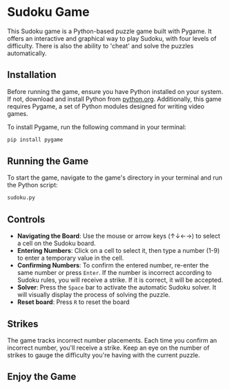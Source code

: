 # Sudoku Game

This Sudoku game is a Python-based puzzle game built with Pygame. It offers an interactive and graphical way to play Sudoku, with four levels of difficulty. There is also the ability to 'cheat' and solve the puzzles automatically.

## Installation

Before running the game, ensure you have Python installed on your system. If not, download and install Python from [python.org](https://www.python.org/). Additionally, this game requires Pygame, a set of Python modules designed for writing video games.

To install Pygame, run the following command in your terminal:

```bash
pip install pygame
```

## Running the Game
To start the game, navigate to the game's directory in your terminal and run the Python script:

```bash
sudoku.py
```

## Controls

- **Navigating the Board**: Use the mouse or arrow keys (↑↓←→) to select a cell on the Sudoku board.
- **Entering Numbers**: Click on a cell to select it, then type a number (1-9) to enter a temporary value in the cell. 
- **Confirming Numbers**: To confirm the entered number, re-enter the same number or press `Enter`. If the number is incorrect according to Sudoku rules, you will receive a strike. If it is correct, it will be accepted.
- **Solver**: Press the `Space` bar to activate the automatic Sudoku solver. It will visually display the process of solving the puzzle.
- **Reset board**: Press `R` to reset the board

## Strikes

The game tracks incorrect number placements. Each time you confirm an incorrect number, you'll receive a strike. Keep an eye on the number of strikes to gauge the difficulty you're having with the current puzzle.

## Enjoy the Game
